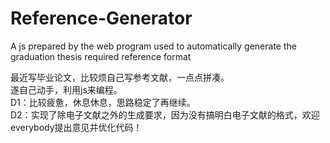 # Reference-Generator
A js prepared by the web program used to automatically generate the graduation thesis required reference format   

最近写毕业论文，比较烦自己写参考文献，一点点拼凑。   
遂自己动手，利用js来编程。   
D1：比较疲惫，休息休息，思路稳定了再继续。   
D2：实现了除电子文献之外的生成要求，因为没有搞明白电子文献的格式，欢迎everybody提出意见并优化代码！
